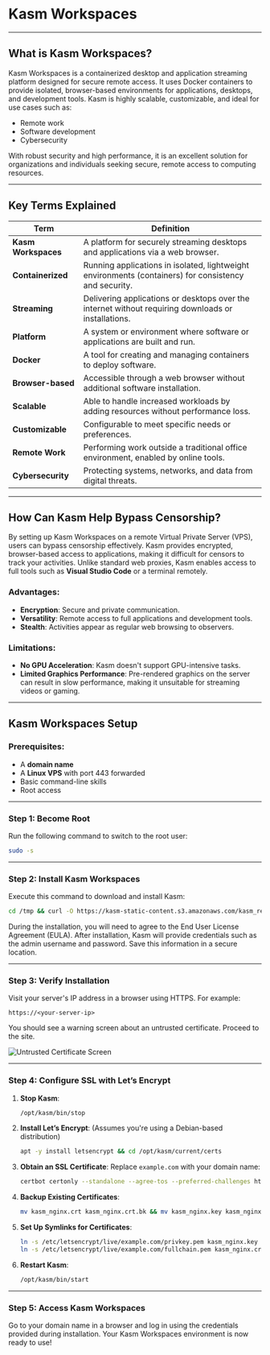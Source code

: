 # Kasm Workspaces

---

## **What is Kasm Workspaces?**

Kasm Workspaces is a containerized desktop and application streaming platform designed for secure remote access. It uses Docker containers to provide isolated, browser-based environments for applications, desktops, and development tools. Kasm is highly scalable, customizable, and ideal for use cases such as:

- Remote work
- Software development
- Cybersecurity

With robust security and high performance, it is an excellent solution for organizations and individuals seeking secure, remote access to computing resources.

---

## **Key Terms Explained**

| **Term**           | **Definition**                                                                          |
|---------------------|-----------------------------------------------------------------------------------------|
| **Kasm Workspaces** | A platform for securely streaming desktops and applications via a web browser.         |
| **Containerized**   | Running applications in isolated, lightweight environments (containers) for consistency and security. |
| **Streaming**       | Delivering applications or desktops over the internet without requiring downloads or installations. |
| **Platform**        | A system or environment where software or applications are built and run.              |
| **Docker**          | A tool for creating and managing containers to deploy software.                        |
| **Browser-based**   | Accessible through a web browser without additional software installation.             |
| **Scalable**        | Able to handle increased workloads by adding resources without performance loss.       |
| **Customizable**    | Configurable to meet specific needs or preferences.                                    |
| **Remote Work**     | Performing work outside a traditional office environment, enabled by online tools.     |
| **Cybersecurity**   | Protecting systems, networks, and data from digital threats.                           |

---

## **How Can Kasm Help Bypass Censorship?**

By setting up Kasm Workspaces on a remote Virtual Private Server (VPS), users can bypass censorship effectively. Kasm provides encrypted, browser-based access to applications, making it difficult for censors to track your activities. Unlike standard web proxies, Kasm enables access to full tools such as **Visual Studio Code** or a terminal remotely.

### **Advantages**:
- **Encryption**: Secure and private communication.
- **Versatility**: Remote access to full applications and development tools.
- **Stealth**: Activities appear as regular web browsing to observers.

### **Limitations**:
- **No GPU Acceleration**: Kasm doesn't support GPU-intensive tasks.
- **Limited Graphics Performance**: Pre-rendered graphics on the server can result in slow performance, making it unsuitable for streaming videos or gaming.

---

## **Kasm Workspaces Setup**

### Prerequisites:
- A **domain name**
- A **Linux VPS** with port 443 forwarded
- Basic command-line skills
- Root access

---

### **Step 1: Become Root**

Run the following command to switch to the root user:
```bash
sudo -s
```

---

### **Step 2: Install Kasm Workspaces**

Execute this command to download and install Kasm:
```bash
cd /tmp && curl -O https://kasm-static-content.s3.amazonaws.com/kasm_release_1.13.1.421524.tar.gz && tar -xf kasm_release_1.13.1.421524.tar.gz && bash kasm_release/install.sh
```

During the installation, you will need to agree to the End User License Agreement (EULA). After installation, Kasm will provide credentials such as the admin username and password. Save this information in a secure location.

---

### **Step 3: Verify Installation**

Visit your server's IP address in a browser using HTTPS. For example:
```
https://<your-server-ip>
```

You should see a warning screen about an untrusted certificate. Proceed to the site.

![Untrusted Certificate Screen](https://i.ibb.co/VJcDBBj/image.png)

---

### **Step 4: Configure SSL with Let’s Encrypt**

1. **Stop Kasm**:
   ```bash
   /opt/kasm/bin/stop
   ```

2. **Install Let’s Encrypt**:
   (Assumes you're using a Debian-based distribution)
   ```bash
   apt -y install letsencrypt && cd /opt/kasm/current/certs
   ```

3. **Obtain an SSL Certificate**:
   Replace `example.com` with your domain name:
   ```bash
   certbot certonly --standalone --agree-tos --preferred-challenges http -d example.com
   ```

4. **Backup Existing Certificates**:
   ```bash
   mv kasm_nginx.crt kasm_nginx.crt.bk && mv kasm_nginx.key kasm_nginx.key.bk
   ```

5. **Set Up Symlinks for Certificates**:
   ```bash
   ln -s /etc/letsencrypt/live/example.com/privkey.pem kasm_nginx.key
   ln -s /etc/letsencrypt/live/example.com/fullchain.pem kasm_nginx.crt
   ```

6. **Restart Kasm**:
   ```bash
   /opt/kasm/bin/start
   ```

---

### **Step 5: Access Kasm Workspaces**

Go to your domain name in a browser and log in using the credentials provided during installation. Your Kasm Workspaces environment is now ready to use!
